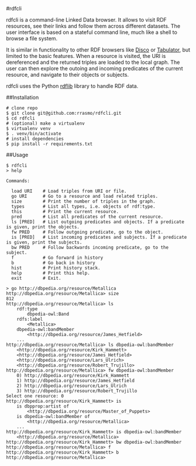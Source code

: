#rdfcli

rdfcli is a command-line Linked Data browser. It allows to visit RDF resources, see their links and follow them across different datasets. The user interface is based on a stateful command line, much like a shell to browse a file system.

It is similar in functionality to other RDF browsers like [Disco](http://wifo5-03.informatik.uni-mannheim.de/bizer/ng4j/disco/) or [Tabulator](http://www.w3.org/2005/ajar/tab), but limited to the basic features. When a resource is visited, the URI is dereferenced and the returned triples are loaded to the local graph. The user can then explore the outoing and incoming predicates of the current resource, and navigate to their objects or subjects.

rdfcli uses the Python [rdflib](https://github.com/RDFLib/rdflib) library to handle RDF data.

##Installation

```
# clone repo
$ git clone git@github.com:rrasmo/rdfcli.git
$ cd rdfcli
# (optional) make a virtualenv
$ virtualenv venv
$ . venv/bin/activate
# install dependencies
$ pip install -r requirements.txt
```

##Usage

```
$ rdfcli
> help

Commands:

  load URI    # Load triples from URI or file.
  go URI      # Go to a resource and load related triples.
  size        # Print the number of triples in the graph.
  types       # List all types, i.e. objects of rdf:type.
  this        # Print the current resource.
  pred        # List all predicates of the current resource.
  ls [PRED]   # List outgoing predicates and objects. If a predicate is given, print the objects.
  fw PRED     # Follow outgoing predicate, go to the object.
  is [PRED]   # List incoming predicates and subjects. If a predicate is given, print the subjects.
  bw PRED     # Follow backwards incoming predicate, go to the subject.
  f           # Go forward in history
  b           # Go back in history
  hist        # Print history stack.
  help        # Print this help.
  exit        # Exit.

> go http://dbpedia.org/resource/Metallica
http://dbpedia.org/resource/Metallica> size
812
http://dbpedia.org/resource/Metallica> ls
    rdf:type
        dbpedia-owl:Band
    rdfs:label
        <Metallica>
    dbpedia-owl:bandMember
        <http://dbpedia.org/resource/James_Hetfield>
    ...
http://dbpedia.org/resource/Metallica> ls dbpedia-owl:bandMember
    <http://dbpedia.org/resource/Kirk_Hammett>
    <http://dbpedia.org/resource/James_Hetfield>
    <http://dbpedia.org/resource/Lars_Ulrich>
    <http://dbpedia.org/resource/Robert_Trujillo>
http://dbpedia.org/resource/Metallica> fw dbpedia-owl:bandMember
    0) http://dbpedia.org/resource/Kirk_Hammett
    1) http://dbpedia.org/resource/James_Hetfield
    2) http://dbpedia.org/resource/Lars_Ulrich
    3) http://dbpedia.org/resource/Robert_Trujillo
Select one resource: 0
http://dbpedia.org/resource/Kirk_Hammett> is
    is dbpprop:artist of
        <http://dbpedia.org/resource/Master_of_Puppets>
    is dbpedia-owl:bandMember of
        <http://dbpedia.org/resource/Metallica>
    ...
http://dbpedia.org/resource/Kirk_Hammett> is dbpedia-owl:bandMember
    <http://dbpedia.org/resource/Metallica>
http://dbpedia.org/resource/Kirk_Hammett> bw dbpedia-owl:bandMember
http://dbpedia.org/resource/Metallica> f
http://dbpedia.org/resource/Kirk_Hammett> b
http://dbpedia.org/resource/Metallica>
```
